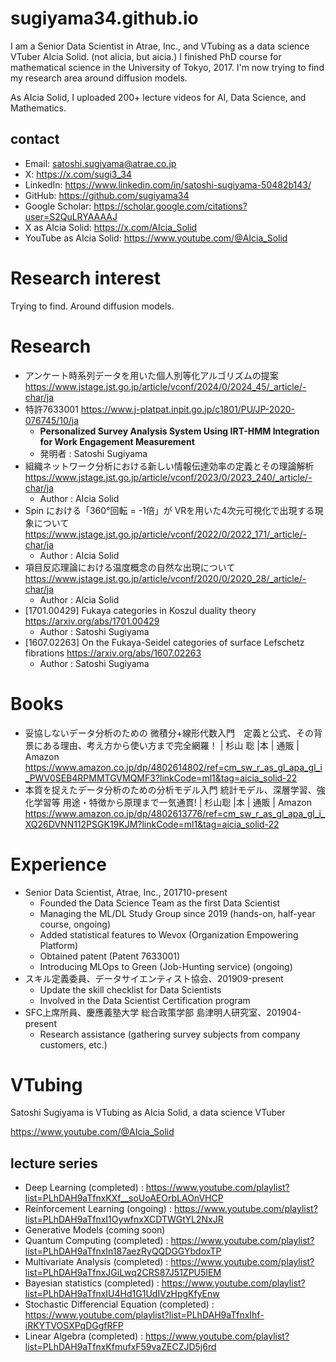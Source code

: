 # sugiyama34.github.io

I am a Senior Data Scientist in Atrae, Inc., and VTubing as a data science VTuber AIcia Solid. (not alicia, but aicia.)
I finished PhD course for mathematical science in the University of Tokyo, 2017.
I'm now trying to find my research area around diffusion models.

As AIcia Solid, I uploaded 200+ lecture videos for AI, Data Science, and Mathematics.

## contact

- Email: satoshi.sugiyama@atrae.co.jp
- X: https://x.com/sugi3_34
- LinkedIn: https://www.linkedin.com/in/satoshi-sugiyama-50482b143/
- GitHub: https://github.com/sugiyama34
- Google Scholar: https://scholar.google.com/citations?user=S2QuLRYAAAAJ
- X as AIcia Solid: https://x.com/AIcia_Solid
- YouTube as AIcia Solid: https://www.youtube.com/@AIcia_Solid


# Research interest

Trying to find. Around diffusion models.

# Research

- アンケート時系列データを用いた個人別等化アルゴリズムの提案 https://www.jstage.jst.go.jp/article/vconf/2024/0/2024_45/_article/-char/ja 
- 特許7633001 https://www.j-platpat.inpit.go.jp/c1801/PU/JP-2020-076745/10/ja 
    - **Personalized Survey Analysis System Using IRT-HMM Integration for Work Engagement Measurement**
    - 発明者 : Satoshi Sugiyama
- 組織ネットワーク分析における新しい情報伝達効率の定義とその理論解析 https://www.jstage.jst.go.jp/article/vconf/2023/0/2023_240/_article/-char/ja 
    - Author : AIcia Solid
- Spin における「360°回転 = -1倍」が VRを用いた4次元可視化で出現する現象について https://www.jstage.jst.go.jp/article/vconf/2022/0/2022_171/_article/-char/ja 
    - Author : AIcia Solid
- 項目反応理論における温度概念の自然な出現について https://www.jstage.jst.go.jp/article/vconf/2020/0/2020_28/_article/-char/ja 
    - Author : AIcia Solid
- [1701.00429] Fukaya categories in Koszul duality theory https://arxiv.org/abs/1701.00429 
    - Author : Satoshi Sugiyama
- [1607.02263] On the Fukaya-Seidel categories of surface Lefschetz fibrations https://arxiv.org/abs/1607.02263 
    - Author : Satoshi Sugiyama

# Books

- 妥協しないデータ分析のための 微積分+線形代数入門　定義と公式、その背景にある理由、考え方から使い方まで完全網羅！ | 杉山 聡 |本 | 通販 | Amazon https://www.amazon.co.jp/dp/4802614802/ref=cm_sw_r_as_gl_apa_gl_i_PWV0SEB4RPMMTGVMQMF3?linkCode=ml1&tag=aicia_solid-22 
- 本質を捉えたデータ分析のための分析モデル入門 統計モデル、深層学習、強化学習等 用途・特徴から原理まで一気通貫! | 杉山聡 |本 | 通販 | Amazon https://www.amazon.co.jp/dp/4802613776/ref=cm_sw_r_as_gl_apa_gl_i_XQ26DVNN112PSGK19KJM?linkCode=ml1&tag=aicia_solid-22 

# Experience

- Senior Data Scientist, Atrae, Inc., 201710-present
    - Founded the Data Science Team as the first Data Scientist
    - Managing the ML/DL Study Group since 2019 (hands-on, half-year course, ongoing)
    - Added statistical features to Wevox (Organization Empowering Platform)
    - Obtained patent (Patent 7633001)
    - Introducing MLOps to Green (Job-Hunting service) (ongoing)
- スキル定義委員、データサイエンティスト協会、201909-present
    - Update the skill checklist for Data Scientists
    - Involved in the Data Scientist Certification program
- SFC上席所員、慶應義塾大学 総合政策学部 島津明人研究室、201904-present
    - Research assistance (gathering survey subjects from company customers, etc.)

# VTubing

Satoshi Sugiyama is VTubing as AIcia Solid, a data science VTuber

https://www.youtube.com/@AIcia_Solid

## lecture series

- Deep Learning (completed) : https://www.youtube.com/playlist?list=PLhDAH9aTfnxKXf__soUoAEOrbLAOnVHCP
- Reinforcement Learning (ongoing) : https://www.youtube.com/playlist?list=PLhDAH9aTfnxI1OywfnxXCDTWGtYL2NxJR
- Generative Models (coming soon)
- Quantum Computing (completed) : https://www.youtube.com/playlist?list=PLhDAH9aTfnxIn187aezRyQQDGGYbdoxTP
- Multivariate Analysis (completed) : https://www.youtube.com/playlist?list=PLhDAH9aTfnxJGiLwq2CRS87J51ZPU5IEM
- Bayesian statistics (completed) : https://www.youtube.com/playlist?list=PLhDAH9aTfnxIU4Hd1G1UdIVzHpgKfyEnw
- Stochastic Differencial Equation (completed) : https://www.youtube.com/playlist?list=PLhDAH9aTfnxIhf-iRKYTVOSXPqDGgfRFP
- Linear Algebra (completed) : https://www.youtube.com/playlist?list=PLhDAH9aTfnxKfmufxF59vaZECZJD5j6rd




